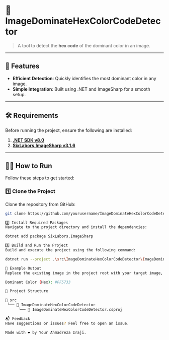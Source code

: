 # 🎨 ImageDominateHexColorCodeDetector  
> A tool to detect the **hex code** of the dominant color in an image.

---

## 🚀 Features  
- **Efficient Detection**: Quickly identifies the most dominant color in any image.  
- **Simple Integration**: Built using .NET and ImageSharp for a smooth setup.  

---

## 🛠 Requirements  
Before running the project, ensure the following are installed:  
1. [**.NET SDK v8.0**](https://dotnet.microsoft.com/download)  
2. [**SixLabors.ImageSharp v3.1.6**](https://www.nuget.org/packages/SixLabors.ImageSharp)  

---

## 🏃‍♂️ How to Run  
Follow these steps to get started:  

### 1️⃣ Clone the Project  
Clone the repository from GitHub:  
```bash
git clone https://github.com/yourusername/ImageDominateHexColorCodeDetector.git

2️⃣ Install Required Packages
Navigate to the project directory and install the dependencies:

dotnet add package SixLabors.ImageSharp

3️⃣ Build and Run the Project
Build and execute the project using the following command:

dotnet run --project .\src\ImageDominateHexColorCodeDetector\ImageDominateHexColorCodeDetector.csproj

🎯 Example Output
Replace the existing image in the project root with your target image, ensuring it has the same name as the previous image (test.jpg). The program will then output the dominant color in the following format:

Dominant Color (Hex): #FF5733

📂 Project Structure

📂 src  
 └── 📁 ImageDominateHexColorCodeDetector  
      └── 📄 ImageDominateHexColorCodeDetector.csproj  

📬 Feedback
Have suggestions or issues? Feel free to open an issue.

Made with ❤️ by Your Ahmadreza Iraji.



